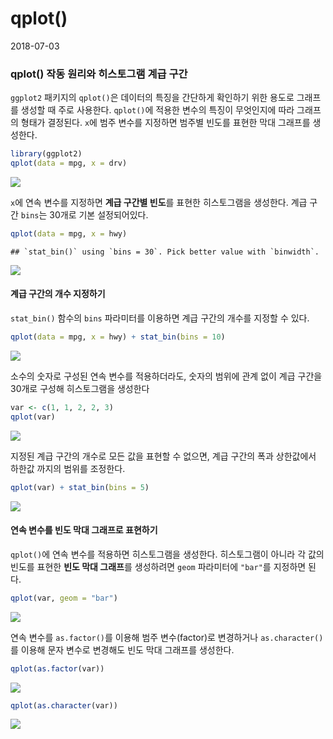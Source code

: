 qplot()
================
2018-07-03

### qplot() 작동 원리와 히스토그램 계급 구간

`ggplot2` 패키지의 `qplot()`은 데이터의 특징을 간단하게 확인하기 위한 용도로 그래프를 생성할 때 주로 사용한다. `qplot()`에 적용한 변수의 특징이 무엇인지에 따라 그래프의 형태가 결정된다. `x`에 범주 변수를 지정하면 범주별 빈도를 표현한 막대 그래프를 생성한다.

``` r
library(ggplot2)
qplot(data = mpg, x = drv)
```

![](qplot_histogram_files/figure-markdown_github/unnamed-chunk-1-1.png)

`x`에 연속 변수를 지정하면 **계급 구간별 빈도**를 표현한 히스토그램을 생성한다. 계급 구간 `bins`는 30개로 기본 설정되어있다.

``` r
qplot(data = mpg, x = hwy)
```

    ## `stat_bin()` using `bins = 30`. Pick better value with `binwidth`.

![](qplot_histogram_files/figure-markdown_github/unnamed-chunk-2-1.png)

#### 계급 구간의 개수 지정하기

`stat_bin()` 함수의 `bins` 파라미터를 이용하면 계급 구간의 개수를 지정할 수 있다.

``` r
qplot(data = mpg, x = hwy) + stat_bin(bins = 10)
```

![](qplot_histogram_files/figure-markdown_github/unnamed-chunk-3-1.png)

소수의 숫자로 구성된 연속 변수를 적용하더라도, 숫자의 범위에 관계 없이 계급 구간을 30개로 구성해 히스토그램을 생성한다

``` r
var <- c(1, 1, 2, 2, 3)
qplot(var)
```

![](qplot_histogram_files/figure-markdown_github/unnamed-chunk-4-1.png)

지정된 계급 구간의 개수로 모든 값을 표현할 수 없으면, 계급 구간의 폭과 상한값에서 하한값 까지의 범위를 조정한다.

``` r
qplot(var) + stat_bin(bins = 5)
```

![](qplot_histogram_files/figure-markdown_github/unnamed-chunk-5-1.png)

#### 연속 변수를 빈도 막대 그래프로 표현하기

`qplot()`에 연속 변수를 적용하면 히스토그램을 생성한다. 히스토그램이 아니라 각 값의 빈도를 표현한 **빈도 막대 그래프**를 생성하려면 `geom` 파라미터에 `"bar"`를 지정하면 된다.

``` r
qplot(var, geom = "bar")
```

![](qplot_histogram_files/figure-markdown_github/unnamed-chunk-6-1.png)

연속 변수를 `as.factor()`를 이용해 범주 변수(factor)로 변경하거나 `as.character()`를 이용해 문자 변수로 변경해도 빈도 막대 그래프를 생성한다.

``` r
qplot(as.factor(var))
```

![](qplot_histogram_files/figure-markdown_github/unnamed-chunk-7-1.png)

``` r
qplot(as.character(var))
```

![](qplot_histogram_files/figure-markdown_github/unnamed-chunk-7-2.png)
